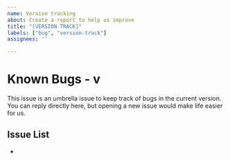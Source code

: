 ```yaml
---
name: Version tracking
about: Create a report to help us improve
title: "[VERSION TRACK]"
labels: ["bug", "version-track"]
assignees: ''

---
```


# Known Bugs - v<!-- version -->

This issue is an umbrella issue to keep track of bugs in the current version.  You can reply directly here, but opening a new issue would make life easier for us.

## Issue List
 - <!-- first issue -->
